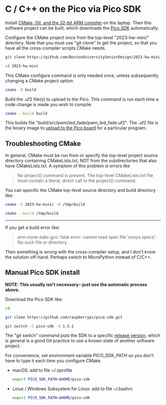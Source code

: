 # C / C++ on the Pico via Pico SDK

Install
[CMake, Git, and the 32-bit ARM compiler](./compiler.md)
on the laptop.
Then this software project can be built, which downloads the
[Pico SDK](https://www.raspberrypi.com/documentation/pico-sdk/)
automatically.

Configure the CMake project once from the top-level "2023-hw-mini/" directory.
Note that you must use "git clone" to get the project, so that you have all the cross-compiler scripts CMake needs.

```sh
git clone https://github.com/BostonUniversitySeniorDesign/2023-hw-mini

cd 2023-hw-mini
```

This CMake configure command is only needed once, unless subsequently changing a CMake project option:

```sh
cmake -B build
```

Build the .uf2 file(s) to upload to the Pico.
This command is run each time a code change is made you wish to compile:

```sh
cmake --build build
```

This builds file "build/src/pwm/led_fade/pwm_led_fade.uf2".
The .uf2 file is the binary image to
[upload to the Pico board](./upload.md)
for a particular program.

## Troubleshooting CMake

In general, CMake must be run from or specify the top-level project source directory containing CMakeLists.txt, NOT from the subdirectories that also have CMakeLists.txt.
A symptom of this problem is errors like

>   No project() command is present.  The top-level CMakeLists.txt file must
>  contain a literal, direct call to the project() command.

You can specific the CMake top-level source directory and build directory like:

```sh
cmake -S 2023-hw-mini/ -B /tmp/build

cmake --build /tmp/build
```

---

If you get a build error like:

> arm-none-eabi-gcc: fatal error: cannot read spec file 'nosys.specs': No such file or directory

Then something is wrong with the cross-compiler setup, and I don't know the solution off-hand.
Perhaps switch to MicroPython instead of C/C++.

## Manual Pico SDK install

**NOTE: This usually isn't necessary--just use the automatic process above.**

Download the Pico SDK like:

```sh
cd

git clone https://github.com/raspberrypi/pico-sdk.git

git switch -C pico-sdk -d 1.5.1
```

The "git switch" command puts the SDK to a specific
[release version](https://github.com/raspberrypi/pico-sdk/releases),
which is general is a good Git practice to use a known state of another software project.

For convenience, set environment variable PICO_SDK_PATH so you don't have to type it each time you configure CMake.

* macOS: add to file ~/.zprofile

    ```sh
    export PICO_SDK_PATH=$HOME/pico-sdk
    ```
* Linux / Windows Subsystem for Linux: add to file ~/.bashrc

    ```sh
    export PICO_SDK_PATH=$HOME/pico-sdk
    ```
